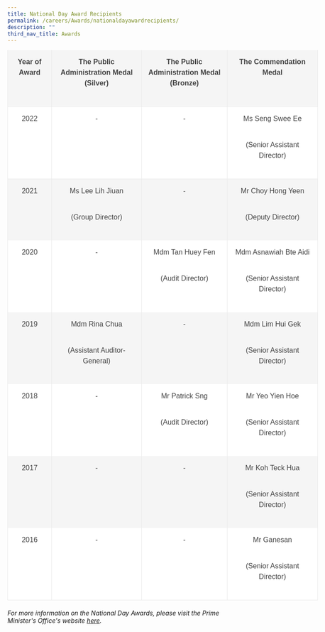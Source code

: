 ```yaml
---
title: National Day Award Recipients
permalink: /careers/Awards/nationaldayawardrecipients/
description: ""
third_nav_title: Awards
---
```

<table border="1" cellpadding="0" width="611" style="margin: 0px 0px 20px; padding: 0px; border-width: 0px 0px 1px; border-top-style: initial; border-right-style: initial; border-bottom-style: solid; border-left-style: initial; border-top-color: initial; border-right-color: initial; border-bottom-color: rgb(234, 234, 234); border-left-color: initial; border-image: initial; outline: 0px; font-size: 16px; vertical-align: baseline; background: rgb(255, 255, 255); color: rgb(68, 68, 68); border-collapse: collapse; border-spacing: 0px; width: 700px; font-family: Arial, Helvetica, sans-serif; font-style: normal; font-variant-ligatures: normal; font-variant-caps: normal; font-weight: 400; letter-spacing: normal; orphans: 2; text-align: start; text-transform: none; white-space: normal; widows: 2; word-spacing: 0px; -webkit-text-stroke-width: 0px; text-decoration-thickness: initial; text-decoration-style: initial; text-decoration-color: initial;"><tbody style="margin: 0px; padding: 0px; border: 0px; outline: 0px; font-size: 16px; vertical-align: baseline; background: transparent; color: inherit;"><tr style="margin: 0px; padding: 0px; border: 0px; outline: 0px; font-size: 16px; vertical-align: baseline; background: transparent; color: inherit;"><td style="margin: 0px; padding: 10px; border-top: none; border-right: 1px solid rgb(234, 234, 234); border-bottom: none; border-left: 1px solid rgb(234, 234, 234); border-image: initial; outline: 0px; font-size: 16px; vertical-align: top; background: rgb(245, 245, 245); color: inherit; white-space: normal;"><p style="margin: 0px 0px 25px; padding: 5px 0px; border: 0px; outline: 0px; font-size: 1rem; vertical-align: baseline; background: transparent; color: rgb(68, 68, 68); font-family: Arial; font-weight: 400; line-height: 1.5em; text-align: center;"><strong style="margin: 0px; padding: 0px; border: 0px; outline: 0px; font-size: 16px; vertical-align: baseline; background: transparent; color: inherit; font-weight: bold !important;">Year of Award</strong></p></td><td style="margin: 0px; padding: 10px; border-top: none; border-right: 1px solid rgb(234, 234, 234); border-bottom: none; border-left: 1px solid rgb(234, 234, 234); border-image: initial; outline: 0px; font-size: 16px; vertical-align: top; background: rgb(245, 245, 245); color: inherit; white-space: normal; width: 182px;"><p style="margin: 0px 0px 25px; padding: 5px 0px; border: 0px; outline: 0px; font-size: 1rem; vertical-align: baseline; background: transparent; color: rgb(68, 68, 68); font-family: Arial; font-weight: 400; line-height: 1.5em; text-align: center;"><strong style="margin: 0px; padding: 0px; border: 0px; outline: 0px; font-size: 16px; vertical-align: baseline; background: transparent; color: inherit; font-weight: bold !important;">The Public Administration Medal (Silver)</strong></p></td><td style="margin: 0px; padding: 10px; border-top: none; border-right: 1px solid rgb(234, 234, 234); border-bottom: none; border-left: 1px solid rgb(234, 234, 234); border-image: initial; outline: 0px; font-size: 16px; vertical-align: top; background: rgb(245, 245, 245); color: inherit; width: 172px;"><p style="margin: 0px 0px 25px; padding: 5px 0px; border: 0px; outline: 0px; font-size: 1rem; vertical-align: baseline; background: transparent; color: rgb(68, 68, 68); font-family: Arial; font-weight: 400; line-height: 1.5em; text-align: center;"><strong style="margin: 0px; padding: 0px; border: 0px; outline: 0px; font-size: 16px; vertical-align: baseline; background: transparent; color: inherit; font-weight: bold !important;">The Public Administration Medal (Bronze)</strong></p></td><td style="margin: 0px; padding: 10px; border-top: none; border-right: 1px solid rgb(234, 234, 234); border-bottom: none; border-left: 1px solid rgb(234, 234, 234); border-image: initial; outline: 0px; font-size: 16px; vertical-align: top; background: rgb(245, 245, 245); color: inherit; width: 183px;"><p style="margin: 0px 0px 25px; padding: 5px 0px; border: 0px; outline: 0px; font-size: 1rem; vertical-align: baseline; background: transparent; color: rgb(68, 68, 68); font-family: Arial; font-weight: 400; line-height: 1.5em; text-align: center;"><strong style="margin: 0px; padding: 0px; border: 0px; outline: 0px; font-size: 16px; vertical-align: baseline; background: transparent; color: inherit; font-weight: bold !important;">The Commendation Medal</strong></p></td></tr><tr style="margin: 0px; padding: 0px; border: 0px; outline: 0px; font-size: 16px; vertical-align: baseline; background: transparent; color: inherit;"><td style="margin: 0px; padding: 10px; border: 1px solid rgb(234, 234, 234); outline: 0px; font-size: 16px; vertical-align: top; background: transparent; color: inherit; white-space: normal;"><p style="margin: 0px 0px 25px; padding: 5px 0px; border: 0px; outline: 0px; font-size: 1rem; vertical-align: baseline; background: transparent; color: rgb(68, 68, 68); font-family: Arial; font-weight: 400; line-height: 1.5em; text-align: center;">2022</p></td><td style="margin: 0px; padding: 10px; border: 1px solid rgb(234, 234, 234); outline: 0px; font-size: 16px; vertical-align: top; background: transparent; color: inherit; white-space: normal; width: 182px;"><p style="margin: 0px 0px 25px; padding: 5px 0px; border: 0px; outline: 0px; font-size: 1rem; vertical-align: baseline; background: transparent; color: rgb(68, 68, 68); font-family: Arial; font-weight: 400; line-height: 1.5em; text-align: center;">-</p></td><td style="margin: 0px; padding: 10px; border: 1px solid rgb(234, 234, 234); outline: 0px; font-size: 16px; vertical-align: top; background: transparent; color: inherit; width: 172px;"><p style="margin: 0px 0px 25px; padding: 5px 0px; border: 0px; outline: 0px; font-size: 1rem; vertical-align: baseline; background: transparent; color: rgb(68, 68, 68); font-family: Arial; font-weight: 400; line-height: 1.5em; text-align: center;">-</p></td><td style="margin: 0px; padding: 10px; border: 1px solid rgb(234, 234, 234); outline: 0px; font-size: 16px; vertical-align: top; background: transparent; color: inherit; width: 183px;"><p style="margin: 0px 0px 25px; padding: 5px 0px; border: 0px; outline: 0px; font-size: 1rem; vertical-align: baseline; background: transparent; color: rgb(68, 68, 68); font-family: Arial; font-weight: 400; line-height: 1.5em; text-align: center;">Ms Seng Swee Ee</p><p style="margin: 0px 0px 25px; padding: 5px 0px; border: 0px; outline: 0px; font-size: 1rem; vertical-align: baseline; background: transparent; color: rgb(68, 68, 68); font-family: Arial; font-weight: 400; line-height: 1.5em; text-align: center;">(Senior Assistant Director)</p></td></tr><tr style="margin: 0px; padding: 0px; border: 0px; outline: 0px; font-size: 16px; vertical-align: baseline; background: transparent; color: inherit;"><td style="margin: 0px; padding: 10px; border-top: none; border-right: 1px solid rgb(234, 234, 234); border-bottom: none; border-left: 1px solid rgb(234, 234, 234); border-image: initial; outline: 0px; font-size: 16px; vertical-align: top; background: rgb(245, 245, 245); color: inherit; white-space: normal;"><p style="margin: 0px 0px 25px; padding: 5px 0px; border: 0px; outline: 0px; font-size: 1rem; vertical-align: baseline; background: transparent; color: rgb(68, 68, 68); font-family: Arial; font-weight: 400; line-height: 1.5em; text-align: center;">2021</p></td><td style="margin: 0px; padding: 10px; border-top: none; border-right: 1px solid rgb(234, 234, 234); border-bottom: none; border-left: 1px solid rgb(234, 234, 234); border-image: initial; outline: 0px; font-size: 16px; vertical-align: top; background: rgb(245, 245, 245); color: inherit; white-space: normal; width: 182px;"><p style="margin: 0px 0px 25px; padding: 5px 0px; border: 0px; outline: 0px; font-size: 1rem; vertical-align: baseline; background: transparent; color: rgb(68, 68, 68); font-family: Arial; font-weight: 400; line-height: 1.5em; text-align: center;">Ms Lee Lih Jiuan</p><p style="margin: 0px 0px 25px; padding: 5px 0px; border: 0px; outline: 0px; font-size: 1rem; vertical-align: baseline; background: transparent; color: rgb(68, 68, 68); font-family: Arial; font-weight: 400; line-height: 1.5em; text-align: center;">(Group Director)</p></td><td style="margin: 0px; padding: 10px; border-top: none; border-right: 1px solid rgb(234, 234, 234); border-bottom: none; border-left: 1px solid rgb(234, 234, 234); border-image: initial; outline: 0px; font-size: 16px; vertical-align: top; background: rgb(245, 245, 245); color: inherit; width: 172px;"><p style="margin: 0px 0px 25px; padding: 5px 0px; border: 0px; outline: 0px; font-size: 1rem; vertical-align: baseline; background: transparent; color: rgb(68, 68, 68); font-family: Arial; font-weight: 400; line-height: 1.5em; text-align: center;">-</p></td><td style="margin: 0px; padding: 10px; border-top: none; border-right: 1px solid rgb(234, 234, 234); border-bottom: none; border-left: 1px solid rgb(234, 234, 234); border-image: initial; outline: 0px; font-size: 16px; vertical-align: top; background: rgb(245, 245, 245); color: inherit; width: 183px;"><p style="margin: 0px 0px 25px; padding: 5px 0px; border: 0px; outline: 0px; font-size: 1rem; vertical-align: baseline; background: transparent; color: rgb(68, 68, 68); font-family: Arial; font-weight: 400; line-height: 1.5em; text-align: center;">Mr Choy Hong Yeen</p><p style="margin: 0px 0px 25px; padding: 5px 0px; border: 0px; outline: 0px; font-size: 1rem; vertical-align: baseline; background: transparent; color: rgb(68, 68, 68); font-family: Arial; font-weight: 400; line-height: 1.5em; text-align: center;">(Deputy Director)</p></td></tr><tr style="margin: 0px; padding: 0px; border: 0px; outline: 0px; font-size: 16px; vertical-align: baseline; background: transparent; color: inherit;"><td style="margin: 0px; padding: 10px; border-top: none; border-right: 1px solid rgb(234, 234, 234); border-bottom: none; border-left: 1px solid rgb(234, 234, 234); border-image: initial; outline: 0px; font-size: 16px; vertical-align: top; background: transparent; color: inherit; white-space: normal;"><p style="margin: 0px 0px 25px; padding: 5px 0px; border: 0px; outline: 0px; font-size: 1rem; vertical-align: baseline; background: transparent; color: rgb(68, 68, 68); font-family: Arial; font-weight: 400; line-height: 1.5em; text-align: center;">2020</p></td><td style="margin: 0px; padding: 10px; border-top: none; border-right: 1px solid rgb(234, 234, 234); border-bottom: none; border-left: 1px solid rgb(234, 234, 234); border-image: initial; outline: 0px; font-size: 16px; vertical-align: top; background: transparent; color: inherit; white-space: normal; width: 182px;"><p style="margin: 0px 0px 25px; padding: 5px 0px; border: 0px; outline: 0px; font-size: 1rem; vertical-align: baseline; background: transparent; color: rgb(68, 68, 68); font-family: Arial; font-weight: 400; line-height: 1.5em; text-align: center;">-</p></td><td style="margin: 0px; padding: 10px; border-top: none; border-right: 1px solid rgb(234, 234, 234); border-bottom: none; border-left: 1px solid rgb(234, 234, 234); border-image: initial; outline: 0px; font-size: 16px; vertical-align: top; background: transparent; color: inherit; width: 172px;"><p style="margin: 0px 0px 25px; padding: 5px 0px; border: 0px; outline: 0px; font-size: 1rem; vertical-align: baseline; background: transparent; color: rgb(68, 68, 68); font-family: Arial; font-weight: 400; line-height: 1.5em; text-align: center;">Mdm Tan Huey Fen</p><p style="margin: 0px 0px 25px; padding: 5px 0px; border: 0px; outline: 0px; font-size: 1rem; vertical-align: baseline; background: transparent; color: rgb(68, 68, 68); font-family: Arial; font-weight: 400; line-height: 1.5em; text-align: center;">(Audit Director)</p></td><td style="margin: 0px; padding: 10px; border-top: none; border-right: 1px solid rgb(234, 234, 234); border-bottom: none; border-left: 1px solid rgb(234, 234, 234); border-image: initial; outline: 0px; font-size: 16px; vertical-align: top; background: transparent; color: inherit; width: 183px;"><p style="margin: 0px 0px 25px; padding: 5px 0px; border: 0px; outline: 0px; font-size: 1rem; vertical-align: baseline; background: transparent; color: rgb(68, 68, 68); font-family: Arial; font-weight: 400; line-height: 1.5em; text-align: center;">Mdm Asnawiah Bte Aidi</p><p style="margin: 0px 0px 25px; padding: 5px 0px; border: 0px; outline: 0px; font-size: 1rem; vertical-align: baseline; background: transparent; color: rgb(68, 68, 68); font-family: Arial; font-weight: 400; line-height: 1.5em; text-align: center;">(Senior Assistant Director)</p></td></tr><tr style="margin: 0px; padding: 0px; border: 0px; outline: 0px; font-size: 16px; vertical-align: baseline; background: transparent; color: inherit;"><td style="margin: 0px; padding: 10px; border-top: none; border-right: 1px solid rgb(234, 234, 234); border-bottom: none; border-left: 1px solid rgb(234, 234, 234); border-image: initial; outline: 0px; font-size: 16px; vertical-align: top; background: rgb(245, 245, 245); color: inherit; white-space: normal;"><p style="margin: 0px 0px 25px; padding: 5px 0px; border: 0px; outline: 0px; font-size: 1rem; vertical-align: baseline; background: transparent; color: rgb(68, 68, 68); font-family: Arial; font-weight: 400; line-height: 1.5em; text-align: center;">2019</p></td><td style="margin: 0px; padding: 10px; border-top: none; border-right: 1px solid rgb(234, 234, 234); border-bottom: none; border-left: 1px solid rgb(234, 234, 234); border-image: initial; outline: 0px; font-size: 16px; vertical-align: top; background: rgb(245, 245, 245); color: inherit; white-space: normal; width: 182px;"><p style="margin: 0px 0px 25px; padding: 5px 0px; border: 0px; outline: 0px; font-size: 1rem; vertical-align: baseline; background: transparent; color: rgb(68, 68, 68); font-family: Arial; font-weight: 400; line-height: 1.5em; text-align: center;">Mdm Rina Chua</p><p style="margin: 0px 0px 25px; padding: 5px 0px; border: 0px; outline: 0px; font-size: 1rem; vertical-align: baseline; background: transparent; color: rgb(68, 68, 68); font-family: Arial; font-weight: 400; line-height: 1.5em; text-align: center;">(Assistant Auditor-General)</p></td><td style="margin: 0px; padding: 10px; border-top: none; border-right: 1px solid rgb(234, 234, 234); border-bottom: none; border-left: 1px solid rgb(234, 234, 234); border-image: initial; outline: 0px; font-size: 16px; vertical-align: top; background: rgb(245, 245, 245); color: inherit; width: 172px;"><p style="margin: 0px 0px 25px; padding: 5px 0px; border: 0px; outline: 0px; font-size: 1rem; vertical-align: baseline; background: transparent; color: rgb(68, 68, 68); font-family: Arial; font-weight: 400; line-height: 1.5em; text-align: center;">-</p></td><td style="margin: 0px; padding: 10px; border-top: none; border-right: 1px solid rgb(234, 234, 234); border-bottom: none; border-left: 1px solid rgb(234, 234, 234); border-image: initial; outline: 0px; font-size: 16px; vertical-align: top; background: rgb(245, 245, 245); color: inherit; width: 183px;"><p style="margin: 0px 0px 25px; padding: 5px 0px; border: 0px; outline: 0px; font-size: 1rem; vertical-align: baseline; background: transparent; color: rgb(68, 68, 68); font-family: Arial; font-weight: 400; line-height: 1.5em; text-align: center;">Mdm Lim Hui Gek</p><p style="margin: 0px 0px 25px; padding: 5px 0px; border: 0px; outline: 0px; font-size: 1rem; vertical-align: baseline; background: transparent; color: rgb(68, 68, 68); font-family: Arial; font-weight: 400; line-height: 1.5em; text-align: center;">(Senior Assistant Director)</p></td></tr><tr style="margin: 0px; padding: 0px; border: 0px; outline: 0px; font-size: 16px; vertical-align: baseline; background: transparent; color: inherit;"><td style="margin: 0px; padding: 10px; border-top: none; border-right: 1px solid rgb(234, 234, 234); border-bottom: none; border-left: 1px solid rgb(234, 234, 234); border-image: initial; outline: 0px; font-size: 16px; vertical-align: top; background: transparent; color: inherit; white-space: normal;"><p style="margin: 0px 0px 25px; padding: 5px 0px; border: 0px; outline: 0px; font-size: 1rem; vertical-align: baseline; background: transparent; color: rgb(68, 68, 68); font-family: Arial; font-weight: 400; line-height: 1.5em; text-align: center;">2018</p></td><td style="margin: 0px; padding: 10px; border-top: none; border-right: 1px solid rgb(234, 234, 234); border-bottom: none; border-left: 1px solid rgb(234, 234, 234); border-image: initial; outline: 0px; font-size: 16px; vertical-align: top; background: transparent; color: inherit; white-space: normal; width: 182px;"><p style="margin: 0px 0px 25px; padding: 5px 0px; border: 0px; outline: 0px; font-size: 1rem; vertical-align: baseline; background: transparent; color: rgb(68, 68, 68); font-family: Arial; font-weight: 400; line-height: 1.5em; text-align: center;">-</p></td><td style="margin: 0px; padding: 10px; border-top: none; border-right: 1px solid rgb(234, 234, 234); border-bottom: none; border-left: 1px solid rgb(234, 234, 234); border-image: initial; outline: 0px; font-size: 16px; vertical-align: top; background: transparent; color: inherit; width: 172px;"><p style="margin: 0px 0px 25px; padding: 5px 0px; border: 0px; outline: 0px; font-size: 1rem; vertical-align: baseline; background: transparent; color: rgb(68, 68, 68); font-family: Arial; font-weight: 400; line-height: 1.5em; text-align: center;">Mr Patrick Sng</p><p style="margin: 0px 0px 25px; padding: 5px 0px; border: 0px; outline: 0px; font-size: 1rem; vertical-align: baseline; background: transparent; color: rgb(68, 68, 68); font-family: Arial; font-weight: 400; line-height: 1.5em; text-align: center;">(Audit Director)</p></td><td style="margin: 0px; padding: 10px; border-top: none; border-right: 1px solid rgb(234, 234, 234); border-bottom: none; border-left: 1px solid rgb(234, 234, 234); border-image: initial; outline: 0px; font-size: 16px; vertical-align: top; background: transparent; color: inherit; width: 183px;"><p style="margin: 0px 0px 25px; padding: 5px 0px; border: 0px; outline: 0px; font-size: 1rem; vertical-align: baseline; background: transparent; color: rgb(68, 68, 68); font-family: Arial; font-weight: 400; line-height: 1.5em; text-align: center;">Mr Yeo Yien Hoe</p><p style="margin: 0px 0px 25px; padding: 5px 0px; border: 0px; outline: 0px; font-size: 1rem; vertical-align: baseline; background: transparent; color: rgb(68, 68, 68); font-family: Arial; font-weight: 400; line-height: 1.5em; text-align: center;">(Senior Assistant Director)</p></td></tr><tr style="margin: 0px; padding: 0px; border: 0px; outline: 0px; font-size: 16px; vertical-align: baseline; background: transparent; color: inherit;"><td style="margin: 0px; padding: 10px; border-top: none; border-right: 1px solid rgb(234, 234, 234); border-bottom: none; border-left: 1px solid rgb(234, 234, 234); border-image: initial; outline: 0px; font-size: 16px; vertical-align: top; background: rgb(245, 245, 245); color: inherit; white-space: normal;"><p style="margin: 0px 0px 25px; padding: 5px 0px; border: 0px; outline: 0px; font-size: 1rem; vertical-align: baseline; background: transparent; color: rgb(68, 68, 68); font-family: Arial; font-weight: 400; line-height: 1.5em; text-align: center;">2017</p></td><td style="margin: 0px; padding: 10px; border-top: none; border-right: 1px solid rgb(234, 234, 234); border-bottom: none; border-left: 1px solid rgb(234, 234, 234); border-image: initial; outline: 0px; font-size: 16px; vertical-align: top; background: rgb(245, 245, 245); color: inherit; white-space: normal; width: 182px;"><p style="margin: 0px 0px 25px; padding: 5px 0px; border: 0px; outline: 0px; font-size: 1rem; vertical-align: baseline; background: transparent; color: rgb(68, 68, 68); font-family: Arial; font-weight: 400; line-height: 1.5em; text-align: center;">-</p></td><td style="margin: 0px; padding: 10px; border-top: none; border-right: 1px solid rgb(234, 234, 234); border-bottom: none; border-left: 1px solid rgb(234, 234, 234); border-image: initial; outline: 0px; font-size: 16px; vertical-align: top; background: rgb(245, 245, 245); color: inherit; width: 172px;"><p style="margin: 0px 0px 25px; padding: 5px 0px; border: 0px; outline: 0px; font-size: 1rem; vertical-align: baseline; background: transparent; color: rgb(68, 68, 68); font-family: Arial; font-weight: 400; line-height: 1.5em; text-align: center;">-</p></td><td style="margin: 0px; padding: 10px; border-top: none; border-right: 1px solid rgb(234, 234, 234); border-bottom: none; border-left: 1px solid rgb(234, 234, 234); border-image: initial; outline: 0px; font-size: 16px; vertical-align: top; background: rgb(245, 245, 245); color: inherit; width: 183px;"><p style="margin: 0px 0px 25px; padding: 5px 0px; border: 0px; outline: 0px; font-size: 1rem; vertical-align: baseline; background: transparent; color: rgb(68, 68, 68); font-family: Arial; font-weight: 400; line-height: 1.5em; text-align: center;">Mr Koh Teck Hua</p><p style="margin: 0px 0px 25px; padding: 5px 0px; border: 0px; outline: 0px; font-size: 1rem; vertical-align: baseline; background: transparent; color: rgb(68, 68, 68); font-family: Arial; font-weight: 400; line-height: 1.5em; text-align: center;">(Senior Assistant Director)</p></td></tr><tr style="margin: 0px; padding: 0px; border: 0px; outline: 0px; font-size: 16px; vertical-align: baseline; background: transparent; color: inherit;"><td style="margin: 0px; padding: 10px; border-top: none; border-right: 1px solid rgb(234, 234, 234); border-bottom: none; border-left: 1px solid rgb(234, 234, 234); border-image: initial; outline: 0px; font-size: 16px; vertical-align: top; background: transparent; color: inherit; white-space: normal;"><p style="margin: 0px 0px 25px; padding: 5px 0px; border: 0px; outline: 0px; font-size: 1rem; vertical-align: baseline; background: transparent; color: rgb(68, 68, 68); font-family: Arial; font-weight: 400; line-height: 1.5em; text-align: center;">2016</p></td><td style="margin: 0px; padding: 10px; border-top: none; border-right: 1px solid rgb(234, 234, 234); border-bottom: none; border-left: 1px solid rgb(234, 234, 234); border-image: initial; outline: 0px; font-size: 16px; vertical-align: top; background: transparent; color: inherit; white-space: normal; width: 182px;"><p style="margin: 0px 0px 25px; padding: 5px 0px; border: 0px; outline: 0px; font-size: 1rem; vertical-align: baseline; background: transparent; color: rgb(68, 68, 68); font-family: Arial; font-weight: 400; line-height: 1.5em; text-align: center;">-</p></td><td style="margin: 0px; padding: 10px; border-top: none; border-right: 1px solid rgb(234, 234, 234); border-bottom: none; border-left: 1px solid rgb(234, 234, 234); border-image: initial; outline: 0px; font-size: 16px; vertical-align: top; background: transparent; color: inherit; width: 172px;"><p style="margin: 0px 0px 25px; padding: 5px 0px; border: 0px; outline: 0px; font-size: 1rem; vertical-align: baseline; background: transparent; color: rgb(68, 68, 68); font-family: Arial; font-weight: 400; line-height: 1.5em; text-align: center;">-</p></td><td style="margin: 0px; padding: 10px; border-top: none; border-right: 1px solid rgb(234, 234, 234); border-bottom: none; border-left: 1px solid rgb(234, 234, 234); border-image: initial; outline: 0px; font-size: 16px; vertical-align: top; background: transparent; color: inherit; width: 183px;"><p style="margin: 0px 0px 25px; padding: 5px 0px; border: 0px; outline: 0px; font-size: 1rem; vertical-align: baseline; background: transparent; color: rgb(68, 68, 68); font-family: Arial; font-weight: 400; line-height: 1.5em; text-align: center;">Mr Ganesan</p><p style="margin: 0px 0px 25px; padding: 5px 0px; border: 0px; outline: 0px; font-size: 1rem; vertical-align: baseline; background: transparent; color: rgb(68, 68, 68); font-family: Arial; font-weight: 400; line-height: 1.5em; text-align: center;">(Senior Assistant Director)</p></td></tr></tbody></table>

###### For more information on the National Day Awards, please visit the Prime Minister's Office's website [here](https://www.pmo.gov.sg/National-Day-Awards).